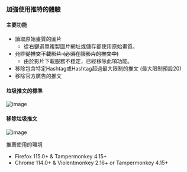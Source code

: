 ### 加強使用推特的體驗

#### 主要功能
* 讀取原始畫質的圖片
  * 從右鍵選單複製圖片網址或儲存都使用原始畫質。
* ~~允許從推文下載影片 (必須在該影片的推文中)~~
  * 由於影片下載服務不穩定，已經移除此項功能。
* 移除包含特定Hashtag或Hashtag超過最大限制的推文 (最大限制預設20)
* 移除官方廣告的推文

#### 垃圾推文的標準
![image](https://i.imgur.com/CcX8VRu.png)

#### 移除垃圾推文
![image](https://i.imgur.com/O4HucPC.jpg)

推薦使用的環境
* Firefox 115.0+ & Tampermonkey 4.15+
* Chrome 114.0+ & Violentmonkey 2.16+ or Tampermonkey 4.15+